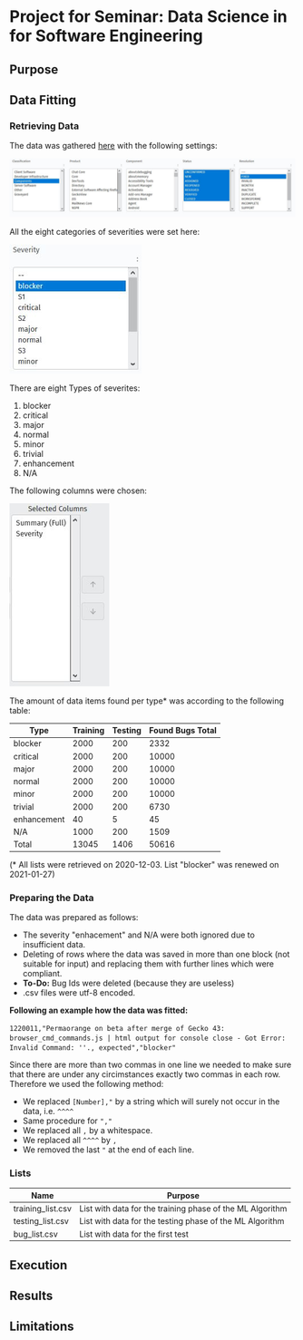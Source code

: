 # Project for Seminar: Data Science in for Software Engineering

## Purpose


## Data Fitting
### Retrieving Data
The data was gathered [here](https://bugzilla.mozilla.org/query.cgi?format=advanced) with the following settings:

![Settings](Docs/Images/Settings.JPG)

All the eight categories of severities were set here:

![Severities](Docs/Images/Severity.JPG)

There are eight Types of severites:

1. blocker
2. critical
3. major
4. normal
5. minor
6. trivial
7. enhancement
8. N/A

The following columns were chosen:

![Selected Columns](Docs/Images/Selected_Columns.JPG)

The amount of data items found per type* was according to the following table:

| Type | Training | Testing | Found Bugs Total |
| --- | --- | --- | --- |
| blocker | 2000 | 200 | 2332 |
| critical | 2000 | 200 | 10000 |
| major | 2000 | 200 | 10000 |
| normal | 2000 | 200 | 10000 |
| minor | 2000 | 200 | 10000 |
| trivial | 2000 | 200 | 6730 |
| enhancement | 40 | 5 | 45 |
| N/A | 1000 | 200 | 1509 |
| Total | 13045 | 1406 | 50616 |

(* All lists were retrieved on 2020-12-03. List "blocker" was renewed on 2021-01-27)

### Preparing the Data
The data was prepared as follows:
- The severity "enhacement" and N/A were both ignored due to insufficient data.
- Deleting of rows where the data was saved in more than one block (not suitable for input) and replacing them with further lines which were compliant.
- **To-Do:** Bug Ids were deleted (because they are useless)
- .csv files were utf-8 encoded.

**Following an example how the data was fitted:**

`1220011,"Permaorange on beta after merge of Gecko 43: browser_cmd_commands.js | html output for console close - Got Error: Invalid Command: ''., expected","blocker"`

Since there are more than two commas in one line we needed to make sure that there are under any circimstances exactly two commas in each row. Therefore we used the following method:
- We replaced `[Number],"` by a string which will surely not occur in the data, i.e. `^^^^`
- Same procedure for `","`
- We replaced all `,` by a whitespace.
- We replaced all `^^^^` by `,`
- We removed the last `"` at the end of each line.

### Lists 

| Name | Purpose |
| --- | --- |
| training_list.csv | List with data for the training phase of the ML Algorithm |
| testing_list.csv | List with data for the testing phase of the ML Algorithm |
| bug_list.csv | List with data for the first test |

## Execution

## Results

## Limitations

